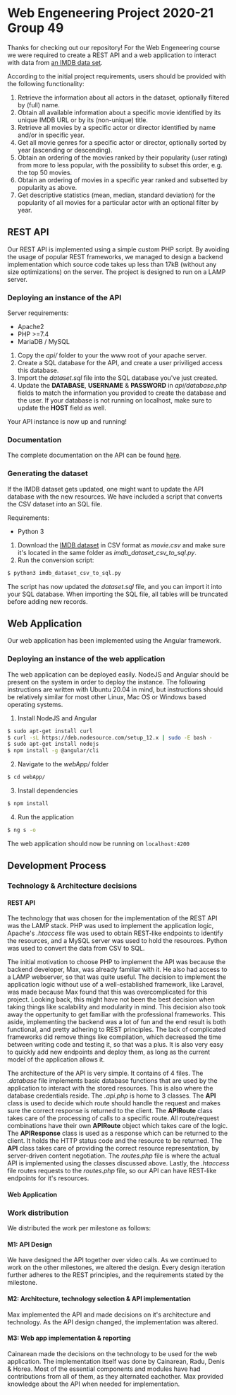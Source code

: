 # Web Engeneering Project 2020-21 Group 49
Thanks for checking out our repository! For the Web Engeneering course we were required to create a REST API and a web application to interact with data from [an IMDB data set](https://www.kaggle.com/gorochu/complete-imdb-movies-dataset "an IMDB data set").

According to the initial project requirements, users should be provided with the following functionality: 
1. Retrieve the information about all actors in the dataset, optionally filtered by (full) name.
2. Obtain all available information about a specific movie identified by its unique
IMDB URL or by its (non-unique) title.
3. Retrieve all movies by a specific actor or director identified by name and/or in
specific year.
4. Get all movie genres for a specific actor or director, optionally sorted by year
(ascending or descending).
5. Obtain an ordering of the movies ranked by their popularity (user rating) from
more to less popular, with the possibility to subset this order, e.g. the top
50 movies.
6. Obtain an ordering of movies in a specific year ranked and subsetted by popularity
as above.
7. Get descriptive statistics (mean, median, standard deviation) for the popularity of all movies for a particular actor with an optional filter by year.

## REST API
Our REST API is implemented using a simple custom PHP script. By avoiding the usage of popular REST frameworks, we managed to design a backend implementation which source code takes up less than 17kB (without any size optimizations) on the server. The project is designed to run on a LAMP server.

### Deploying an instance of the API
Server requirements:
- Apache2
- PHP >=7.4
- MariaDB / MySQL

1. Copy the _api/_ folder to your the www root of your apache server.
2. Create a SQL database for the API, and create a user priviliged access this database.
3. Import the _dataset.sql_ file into the SQL database you've just created.
4. Update the **DATABASE**, **USERNAME** & **PASSWORD** in _api/database.php_ fields to match the information you provided to create the database and the user. If your database is not running on localhost, make sure to update the **HOST** field as well.

Your API instance is now up and running!

### Documentation
The complete documentation on the API can be found [here](api_documentation.md "here").

### Generating the dataset
If the IMDB dataset gets updated, one might want to update the API database with the new resources. We have included a script that converts the CSV dataset into an SQL file.

Requirements:
- Python 3

1. Download the [IMDB dataset](https://www.kaggle.com/gorochu/complete-imdb-movies-dataset "IMDB dataset") in CSV format as _movie.csv_ and make sure it's located in the same folder as _imdb_dataset_csv_to_sql.py_.
2. Run the conversion script:
```bash
$ python3 imdb_dataset_csv_to_sql.py
```

The script has now updated the _dataset.sql_ file, and you can import it into your SQL database. When importing the SQL file, all tables will be truncated before adding new records.
## Web Application
Our web application has been implemented using the Angular framework.

### Deploying an instance of the web application
The web application can be deployed easily. NodeJS and Angular should be present on the system in order to deploy the instance. The following instructions are written with Ubuntu 20.04 in mind, but instructions should be relatively similar for most other Linux, Mac OS or Windows based operating systems.

1. Install NodeJS and Angular
```bash
$ sudo apt-get install curl
$ curl -sL https://deb.nodesource.com/setup_12.x | sudo -E bash -
$ sudo apt-get install nodejs
$ npm install -g @angular/cli
```
2. Navigate to the _webApp/_ folder
```bash
$ cd webApp/
```
3. Install dependencies
```bash
$ npm install
```
4.  Run the application
```bash
$ ng s -o
```

The web application should now be running on `localhost:4200`

## Development Process

### Technology & Architecture decisions

#### REST API
The technology that was chosen for the implementation of the REST API was the LAMP stack. PHP was used to implement the application logic, Apache's _.htaccess_ file was used to obtain REST-like endpoints to identify the resources, and a MySQL server was used to hold the resources. Python was used to convert the data from CSV to SQL.

The initial motivation to choose PHP to implement the API was because the backend developer, Max, was already familiar with it. He also had access to a LAMP webserver, so that was quite useful. The decision to implement the application logic without use of a well-established framework, like Laravel, was made because Max found that this was overcomplicated for this project. Looking back, this might have not been the best decision when taking things like scalability and modularity in mind. This decision also took away the oppertunity to get familiar with the professional frameworks. This aside, implementing the backend was a lot of fun and the end result is both functional, and pretty adhering to REST principles. The lack of complicated frameworks did remove things like compilation, which decreased the time between writing code and testing it, so that was a plus. It is also very easy to quickly add new endpoints and deploy them, as long as the current model of the application allows it.

The architecture of the API is very simple. It contains of 4 files. The _.database_ file implements basic database functions that are used by the application to interact with the stored resources. This is also where the database credentials reside. The _.api.php_ is home to 3 classes. The **API** class is used to decide which route should handle the request and makes sure the correct response is returned to the client. The **APIRoute** class takes care of the processing of calls to a specific route. All route/request combinations have their own **APIRoute** object which takes care of the logic. The **APIResponse** class is used as a response which can be returned to the client. It holds the HTTP status code and the resource to be returned. The **API** class takes care of providing the correct resource representation, by server-driven content negotiation. The _routes.php_ file is where the actual API is implemented using the classes discussed above. Lastly, the _.htaccess_ file routes requests to the _routes.php_ file, so our API can have REST-like endpoints for it's resources.

#### Web Application

### Work distribution

We distributed the work per milestone as follows:

#### M1: API Design

We have designed the API together over video calls. As we continued to work on the other milestones, we altered the design. Every design iteration further adheres to the REST principles, and the requirements stated by the milestone.

#### M2: Architecture, technology selection & API implementation

Max implemented the API and made decisions on it's architecture and technology. As the API design changed, the implementation was altered.

#### M3: Web app implementation & reporting

Cainarean made the decisions on the technology to be used for the web application. The implementation itself was done by Cainarean, Radu, Denis & Horea. Most of the essential components and modules have had contributions from all of them, as they alternated eachother. Max provided knowledge about the API when needed for implementation.
